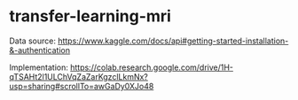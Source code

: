 # transfer-learning-mri

Data source: https://www.kaggle.com/docs/api#getting-started-installation-&-authentication

Implementation: https://colab.research.google.com/drive/1H-qTSAHt2l1ULChVqZaZarKgzclLkmNx?usp=sharing#scrollTo=awGaDy0XJo48